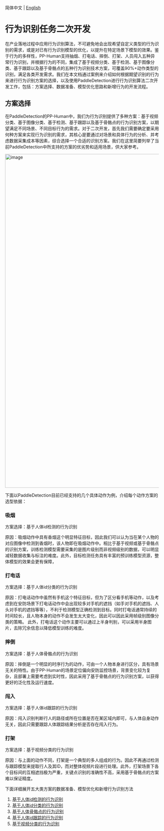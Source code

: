 简体中文 | [English](./README_en.md)

# 行为识别任务二次开发

在产业落地过程中应用行为识别算法，不可避免地会出现希望自定义类型的行为识别的需求，或是对已有行为识别模型的优化，以提升在特定场景下模型的效果。鉴于行为的多样性，PP-Human支持抽烟、打电话、摔倒、打架、人员闯入五种异常行为识别，并根据行为的不同，集成了基于视频分类、基于检测、基于图像分类、基于跟踪以及基于骨骼点的五种行为识别技术方案，可覆盖90%+动作类型的识别，满足各类开发需求。我们在本文档通过案例来介绍如何根据期望识别的行为来进行行为识别方案的选择，以及使用PaddleDetection进行行为识别算法二次开发工作，包括：方案选择、数据准备、模型优化思路和新增行为的开发流程。


## 方案选择

在PaddleDetection的PP-Human中，我们为行为识别提供了多种方案：基于视频分类、基于图像分类、基于检测、基于跟踪以及基于骨骼点的行为识别方案，以期望满足不同场景、不同目标行为的需求。对于二次开发，首先我们需要确定要采用何种方案来实现行为识别的需求，其核心是要通过对场景和具体行为的分析、并考虑数据采集成本等因素，综合选择一个合适的识别方案。我们在这里简要列举了当前PaddleDetection中所支持的方案的优劣势和适用场景，供大家参考。

<img width="1091" alt="image" src="https://user-images.githubusercontent.com/22989727/178742352-d0c61784-3e93-4406-b2a2-9067f42cb343.png">

下面以PaddleDetection目前已经支持的几个具体动作为例，介绍每个动作方案的选型依据：

### 吸烟

方案选择：基于人体id检测的行为识别

原因：吸烟动作中具有香烟这个明显特征目标，因此我们可以认为当在某个人物的对应图像中检测到香烟时，该人物即在吸烟动作中。相比于基于视频或基于骨骼点的识别方案，训练检测模型需要采集的是图片级别而非视频级别的数据，可以明显减轻数据收集与标注的难度。此外，目标检测任务具有丰富的预训练模型资源，整体模型的效果会更有保障，

### 打电话

方案选择：基于人体id分类的行为识别

原因：打电话动作中虽然有手机这个特征目标，但为了区分看手机等动作，以及考虑到在安防场景下打电话动作中会出现较多对手机的遮挡（如手对手机的遮挡、人头对手机的遮挡等等），不利于检测模型正确检测到目标。同时打电话通常持续的时间较长，且人物本身的动作不会发生太大变化，因此可以因此采用帧级别图像分类的策略。
    此外，打电话这个动作主要可以通过上半身判别，可以采用半身图片，去除冗余信息以降低模型训练的难度。

### 摔倒

方案选择：基于人体骨骼点的行为识别

原因：摔倒是一个明显的时序行为的动作，可由一个人物本身进行区分，具有场景无关的特性。由于PP-Human的场景定位偏向安防监控场景，背景变化较为复杂，且部署上需要考虑到实时性，因此采用了基于骨骼点的行为识别方案，以获得更好的泛化性及运行速度。

### 闯入

方案选择：基于人体id跟踪的行为识别

原因：闯入识别判断行人的路径或所在位置是否在某区域内即可，与人体自身动作无关，因此只需要跟踪人体跟踪结果分析是否存在闯入行为。

### 打架

方案选择：基于视频分类的行为识别

原因：与上面的动作不同，打架是一个典型的多人组成的行为。因此不再通过检测与跟踪模型来提取行人及其ID，而对整体视频片段进行处理。此外，打架场景下各个目标间的互相遮挡极为严重，关键点识别的准确性不高，采用基于骨骼点的方案难以保证精度。


下面详细展开五大类方案的数据准备、模型优化和新增行为识别方法

1. [基于人体id检测的行为识别](./idbased_det.md)
2. [基于人体id分类的行为识别](./idbased_clas.md)
3. [基于人体骨骼点的行为识别](./skeletonbased_rec.md)
4. [基于人体id跟踪的行为识别](../pphuman_mot.md)
5. [基于视频分类的行为识别](./videobased_rec.md)
